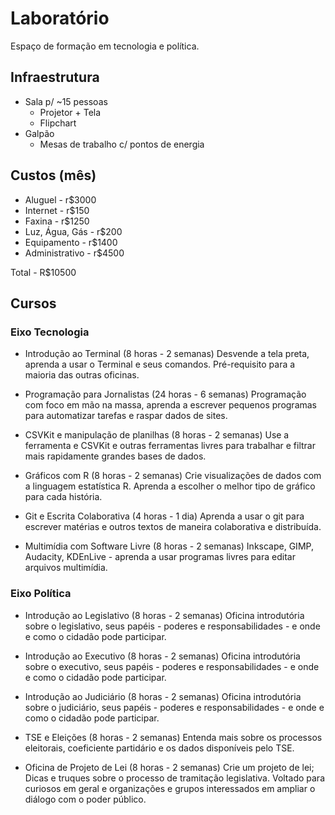 # Laboratório

Espaço de formação em tecnologia e política.

## Infraestrutura
* Sala p/ ~15 pessoas
	* Projetor + Tela
	* Flipchart
* Galpão
	*	Mesas de trabalho c/ pontos de energia

## Custos (mês)
* Aluguel - r$3000
* Internet - r$150
* Faxina - r$1250
* Luz, Água, Gás - r$200
* Equipamento - r$1400
* Administrativo - r$4500

Total - R$10500

## Cursos
### Eixo Tecnologia
* Introdução ao Terminal (8 horas - 2 semanas)
Desvende a tela preta, aprenda a usar o Terminal e seus comandos. Pré-requisito para a maioria das outras oficinas.

* Programação para Jornalistas (24 horas - 6 semanas)
Programação com foco em mão na massa, aprenda a escrever pequenos programas para automatizar tarefas e raspar dados de sites.

* CSVKit e manipulação de planilhas (8 horas - 2 semanas)
Use a ferramenta e CSVKit e outras ferramentas livres para trabalhar e filtrar mais rapidamente grandes bases de dados.

* Gráficos com R (8 horas - 2 semanas)
Crie visualizações de dados com a linguagem estatística R. Aprenda a escolher o melhor tipo de gráfico para cada história.

* Git e Escrita Colaborativa (4 horas - 1 dia)
Aprenda a usar o git para escrever matérias e outros textos de maneira colaborativa e distribuída.

* Multimídia com Software Livre (8 horas - 2 semanas)
Inkscape, GIMP, Audacity, KDEnLive - aprenda a usar programas livres para editar arquivos multimídia.

### Eixo Política
* Introdução ao Legislativo (8 horas - 2 semanas)
Oficina introdutória sobre o legislativo, seus papéis - poderes e responsabilidades - e onde e como o cidadão pode participar.

* Introdução ao Executivo (8 horas - 2 semanas)
Oficina introdutória sobre o executivo, seus papéis - poderes e responsabilidades - e onde e como o cidadão pode participar.

* Introdução ao Judiciário (8 horas - 2 semanas)
Oficina introdutória sobre o judiciário, seus papéis - poderes e responsabilidades - e onde e como o cidadão pode participar.

* TSE e Eleições (8 horas - 2 semanas)
Entenda mais sobre os processos eleitorais, coeficiente partidário e os dados disponíveis pelo TSE.

* Oficina de Projeto de Lei (8 horas - 2 semanas)
Crie um projeto de lei; Dicas e truques sobre o processo de tramitação legislativa. Voltado para curiosos em geral e organizações e grupos interessados em ampliar o diálogo com o poder público.

